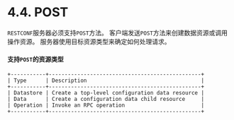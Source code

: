 # 4.4. POST

`RESTCONF`服务器必须支持`POST`方法。 客户端发送`POST`方法来创建数据资源或调用操作资源。 服务器使用目标资源类型来确定如何处理请求。

#### 支持`POST`的资源类型

```
+-----------+------------------------------------------------+
| Type      | Description                                    |
+-----------+------------------------------------------------+
| Datastore | Create a top-level configuration data resource |
| Data      | Create a configuration data child resource     |
| Operation | Invoke an RPC operation                        |
+-----------+------------------------------------------------+
```
